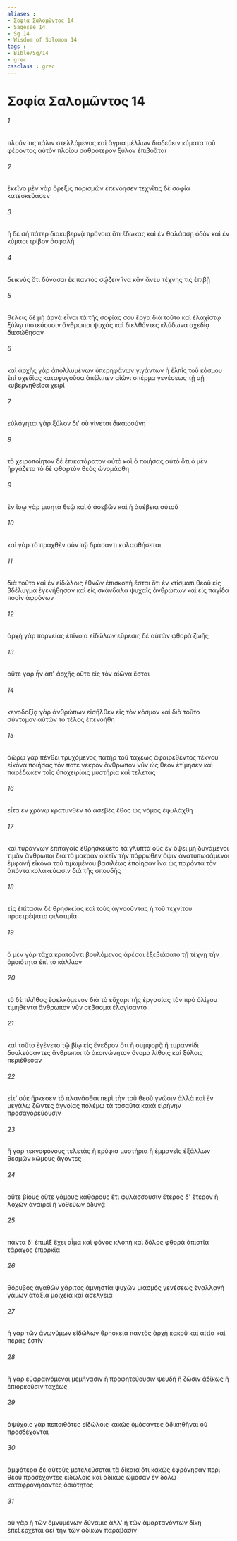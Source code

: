 ```yaml
---
aliases : 
- Σοφία Σαλoμῶντος 14
- Sagesse 14
- Sg 14
- Wisdom of Solomon 14
tags : 
- Bible/Sg/14
- grec
cssclass : grec
---
```


# Σοφία Σαλoμῶντος 14

###### 1
πλοῦν τις πάλιν στελλόμενος καὶ ἄγρια μέλλων διοδεύειν κύματα τοῦ φέροντος αὐτὸν πλοίου σαθρότερον ξύλον ἐπιβοᾶται
###### 2
ἐκεῖνο μὲν γὰρ ὄρεξις πορισμῶν ἐπενόησεν τεχνῖτις δὲ σοφία κατεσκεύασεν
###### 3
ἡ δὲ σή πάτερ διακυβερνᾷ πρόνοια ὅτι ἔδωκας καὶ ἐν θαλάσσῃ ὁδὸν καὶ ἐν κύμασι τρίβον ἀσφαλῆ
###### 4
δεικνὺς ὅτι δύνασαι ἐκ παντὸς σῴζειν ἵνα κἂν ἄνευ τέχνης τις ἐπιβῇ
###### 5
θέλεις δὲ μὴ ἀργὰ εἶναι τὰ τῆς σοφίας σου ἔργα διὰ τοῦτο καὶ ἐλαχίστῳ ξύλῳ πιστεύουσιν ἄνθρωποι ψυχὰς καὶ διελθόντες κλύδωνα σχεδίᾳ διεσώθησαν
###### 6
καὶ ἀρχῆς γὰρ ἀπολλυμένων ὑπερηφάνων γιγάντων ἡ ἐλπὶς τοῦ κόσμου ἐπὶ σχεδίας καταφυγοῦσα ἀπέλιπεν αἰῶνι σπέρμα γενέσεως τῇ σῇ κυβερνηθεῖσα χειρί
###### 7
εὐλόγηται γὰρ ξύλον δι' οὗ γίνεται δικαιοσύνη
###### 8
τὸ χειροποίητον δέ ἐπικατάρατον αὐτὸ καὶ ὁ ποιήσας αὐτό ὅτι ὁ μὲν ἠργάζετο τὸ δὲ φθαρτὸν θεὸς ὠνομάσθη
###### 9
ἐν ἴσῳ γὰρ μισητὰ θεῷ καὶ ὁ ἀσεβῶν καὶ ἡ ἀσέβεια αὐτοῦ
###### 10
καὶ γὰρ τὸ πραχθὲν σὺν τῷ δράσαντι κολασθήσεται
###### 11
διὰ τοῦτο καὶ ἐν εἰδώλοις ἐθνῶν ἐπισκοπὴ ἔσται ὅτι ἐν κτίσματι θεοῦ εἰς βδέλυγμα ἐγενήθησαν καὶ εἰς σκάνδαλα ψυχαῖς ἀνθρώπων καὶ εἰς παγίδα ποσὶν ἀφρόνων
###### 12
ἀρχὴ γὰρ πορνείας ἐπίνοια εἰδώλων εὕρεσις δὲ αὐτῶν φθορὰ ζωῆς
###### 13
οὔτε γὰρ ἦν ἀπ' ἀρχῆς οὔτε εἰς τὸν αἰῶνα ἔσται
###### 14
κενοδοξίᾳ γὰρ ἀνθρώπων εἰσῆλθεν εἰς τὸν κόσμον καὶ διὰ τοῦτο σύντομον αὐτῶν τὸ τέλος ἐπενοήθη
###### 15
ἀώρῳ γὰρ πένθει τρυχόμενος πατὴρ τοῦ ταχέως ἀφαιρεθέντος τέκνου εἰκόνα ποιήσας τόν ποτε νεκρὸν ἄνθρωπον νῦν ὡς θεὸν ἐτίμησεν καὶ παρέδωκεν τοῖς ὑποχειρίοις μυστήρια καὶ τελετάς
###### 16
εἶτα ἐν χρόνῳ κρατυνθὲν τὸ ἀσεβὲς ἔθος ὡς νόμος ἐφυλάχθη
###### 17
καὶ τυράννων ἐπιταγαῖς ἐθρησκεύετο τὰ γλυπτά οὓς ἐν ὄψει μὴ δυνάμενοι τιμᾶν ἄνθρωποι διὰ τὸ μακρὰν οἰκεῖν τὴν πόρρωθεν ὄψιν ἀνατυπωσάμενοι ἐμφανῆ εἰκόνα τοῦ τιμωμένου βασιλέως ἐποίησαν ἵνα ὡς παρόντα τὸν ἀπόντα κολακεύωσιν διὰ τῆς σπουδῆς
###### 18
εἰς ἐπίτασιν δὲ θρησκείας καὶ τοὺς ἀγνοοῦντας ἡ τοῦ τεχνίτου προετρέψατο φιλοτιμία
###### 19
ὁ μὲν γὰρ τάχα κρατοῦντι βουλόμενος ἀρέσαι ἐξεβιάσατο τῇ τέχνῃ τὴν ὁμοιότητα ἐπὶ τὸ κάλλιον
###### 20
τὸ δὲ πλῆθος ἐφελκόμενον διὰ τὸ εὔχαρι τῆς ἐργασίας τὸν πρὸ ὀλίγου τιμηθέντα ἄνθρωπον νῦν σέβασμα ἐλογίσαντο
###### 21
καὶ τοῦτο ἐγένετο τῷ βίῳ εἰς ἔνεδρον ὅτι ἢ συμφορᾷ ἢ τυραννίδι δουλεύσαντες ἄνθρωποι τὸ ἀκοινώνητον ὄνομα λίθοις καὶ ξύλοις περιέθεσαν
###### 22
εἶτ' οὐκ ἤρκεσεν τὸ πλανᾶσθαι περὶ τὴν τοῦ θεοῦ γνῶσιν ἀλλὰ καὶ ἐν μεγάλῳ ζῶντες ἀγνοίας πολέμῳ τὰ τοσαῦτα κακὰ εἰρήνην προσαγορεύουσιν
###### 23
ἢ γὰρ τεκνοφόνους τελετὰς ἢ κρύφια μυστήρια ἢ ἐμμανεῖς ἐξάλλων θεσμῶν κώμους ἄγοντες
###### 24
οὔτε βίους οὔτε γάμους καθαροὺς ἔτι φυλάσσουσιν ἕτερος δ' ἕτερον ἢ λοχῶν ἀναιρεῖ ἢ νοθεύων ὀδυνᾷ
###### 25
πάντα δ' ἐπιμὶξ ἔχει αἷμα καὶ φόνος κλοπὴ καὶ δόλος φθορά ἀπιστία τάραχος ἐπιορκία
###### 26
θόρυβος ἀγαθῶν χάριτος ἀμνηστία ψυχῶν μιασμός γενέσεως ἐναλλαγή γάμων ἀταξία μοιχεία καὶ ἀσέλγεια
###### 27
ἡ γὰρ τῶν ἀνωνύμων εἰδώλων θρησκεία παντὸς ἀρχὴ κακοῦ καὶ αἰτία καὶ πέρας ἐστίν
###### 28
ἢ γὰρ εὐφραινόμενοι μεμήνασιν ἢ προφητεύουσιν ψευδῆ ἢ ζῶσιν ἀδίκως ἢ ἐπιορκοῦσιν ταχέως
###### 29
ἀψύχοις γὰρ πεποιθότες εἰδώλοις κακῶς ὀμόσαντες ἀδικηθῆναι οὐ προσδέχονται
###### 30
ἀμφότερα δὲ αὐτοὺς μετελεύσεται τὰ δίκαια ὅτι κακῶς ἐφρόνησαν περὶ θεοῦ προσέχοντες εἰδώλοις καὶ ἀδίκως ὤμοσαν ἐν δόλῳ καταφρονήσαντες ὁσιότητος
###### 31
οὐ γὰρ ἡ τῶν ὀμνυμένων δύναμις ἀλλ' ἡ τῶν ἁμαρτανόντων δίκη ἐπεξέρχεται ἀεὶ τὴν τῶν ἀδίκων παράβασιν
